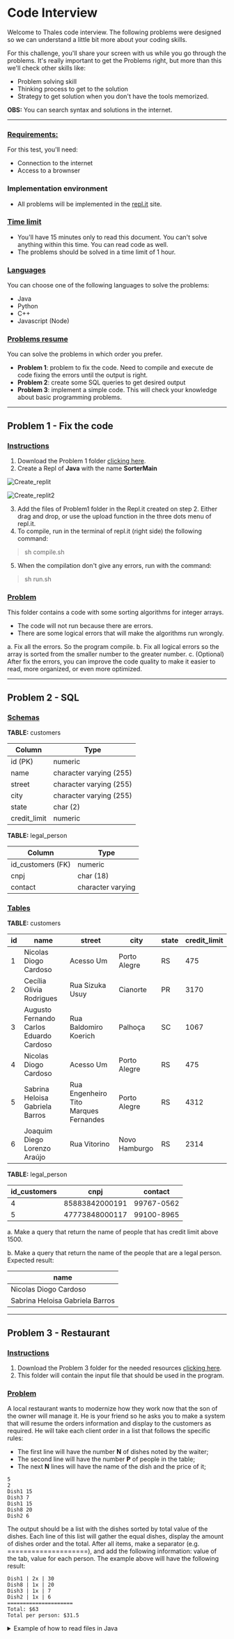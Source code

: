 # Code Interview

Welcome to Thales code interview. The following problems were designed so we can 
understand a little bit more about your coding skills.

For this challenge, you'll share your screen with us while you go through the problems. 
It's really important to get the Problems right, but more than this we'll check other 
skills like:
- Problem solving skill
- Thinking process to get to the solution
- Strategy to get solution when you don't have the tools memorized.

**OBS:** You can search syntax and solutions in the internet.

---

### **<u>Requirements:</u>**

For this test, you'll need:

- Connection to the internet
- Access to a brownser

### Implementation environment

- All problems will be implemented in the [repl.it](https://repl.it) site.

### **<u>Time limit</u>**

- You'll have 15 minutes only to read this document. You can't solve anything within this time. You can read code as well.
- The problems should be solved in a time limit of 1 hour.


### **<u>Languages</u>**

You can choose one of the following languages to solve the problems:

- Java
- Python
- C++
- Javascript (Node) 

### **<u>Problems resume</u>**

You can solve the problems in which order you prefer.

- **Problem 1**: problem to fix the code. Need to compile and execute de code fixing the errors until the output is right.
- **Problem 2**: create some SQL queries to get desired output
- **Problem 3**: implement a simple code. This will check your knowledge about basic programming problems.

---

## Problem 1 - Fix the code

### <u>Instructions</u>

1. Download the Problem 1 folder [clicking here](https://github.com/edupinhata/codeInterview/blob/main/Java/JuniorInterview/Problem1.zip).
2. Create a Repl of **Java** with the name **SorterMain**

![Create_replit](https://user-images.githubusercontent.com/6368537/191853628-4207221c-39f4-4950-afd4-ce33ce8fb15c.PNG)

![Create_replit2](https://user-images.githubusercontent.com/6368537/191852909-b05100ba-51bb-4ceb-a6af-0b2d464813fa.PNG)

3. Add the files of Problem1 folder in the Repl.it created on step 2. Either drag and drop, or use the upload function in the three dots menu of repl.it.
4. To compile, run in the terminal of repl.it (right side) the following command:
> sh compile.sh
5. When the compilation don't give any errors, run with the command:
> sh run.sh


### <u>Problem</u>

This folder contains a code with some sorting algorithms for integer arrays.

- The code will not run because there are errors.
- There are some logical errors that will make the algorithms run wrongly.

a. Fix all the errors. So the program compile.
b. Fix all logical errors so the array is sorted from the smaller number to the greater number.
c. (Optional) After fix the errors, you can improve the code quality to make it easier to read, more organized, or even more optimized.

---

## Problem 2 - SQL

### <u>Schemas</u>

**TABLE:** customers

| Column       | Type                    |
|--------------|-------------------------|
| id (PK)      | numeric                 |
| name         | character varying (255) |
| street       | character varying (255) |
| city         | character varying (255) |
| state        | char (2)                |
| credit_limit | numeric                 |

**TABLE:** legal_person

| Column            | Type              |
|-------------------|-------------------|
| id_customers (FK) | numeric           |
| cnpj              | char (18)         |
| contact           | character varying |



### <u>Tables</u>

**TABLE:** customers

| id | name                                    | street                                | city          | state | credit_limit |
|----|-----------------------------------------|---------------------------------------|---------------|-------|--------------|
| 1  | Nicolas Diogo Cardoso                   | Acesso Um                             | Porto Alegre  | RS    | 475          |
| 2  | Cecília Olivia Rodrigues                | Rua Sizuka Usuy                       | Cianorte      | PR    | 3170         |
| 3  | Augusto Fernando Carlos Eduardo Cardoso | Rua Baldomiro Koerich                 | Palhoça       | SC    | 1067         |
| 4  | Nicolas Diogo Cardoso                   | Acesso Um                             | Porto Alegre  | RS    | 475          |
| 5  | Sabrina Heloisa Gabriela Barros         | Rua Engenheiro Tito Marques Fernandes | Porto Alegre  | RS    | 4312         |
| 6  | Joaquim Diego Lorenzo Araújo            | Rua Vitorino                          | Novo Hamburgo | RS    | 2314         |


**TABLE:** legal_person

| id_customers | cnpj           | contact    |
|--------------|----------------|------------|
| 4            | 85883842000191 | 99767-0562 |
| 5            | 47773848000117 | 99100-8965 |


a. Make a query that return the name of people that has credit limit above 1500.

b. Make a query that return the name of the people that are a legal person. Expected result:

| name                            |
|---------------------------------|
| Nicolas Diogo Cardoso           |
| Sabrina Heloisa Gabriela Barros |


---

## Problem 3 - Restaurant

### <u>Instructions</u>
1. Download the Problem 3 folder for the needed resources [clicking here](https://github.com/edupinhata/codeInterview/raw/main/JuniorInterview/Problem3.zip).
2. This folder will contain the input file that should be used in the program.

### <u>Problem</u>

A local restaurant wants to modernize how they work now that the son of the owner will 
manage it. He is your friend so he asks you to make a system that will resume the 
orders information and display to the customers as required.
He will take each client order in a list that follows the specific rules:

- The first line will have the number **N** of dishes noted by the waiter;
- The second line will have the number **P** of people in the table;
- The next **N** lines will have the name of the dish and the price of it;

```vim
5
2
Dish1 15
Dish3 7
Dish1 15
Dish8 20
Dish2 6
```

The output should be a list with the dishes sorted by total value of the dishes.
Each line of this list will gather the equal dishes, display the amount of dishes 
order and the total.
After all items, make a separator (e.g. ====================), and add the following
information: value of the tab, value for each person. The example above will 
have the following result:

```vim
Dish1 | 2x | 30
Dish8 | 1x | 20
Dish3 | 1x | 7
Dish2 | 1x | 6
=====================
Total: $63
Total per person: $31.5
```
<details>
    <summary>Example of how to read files in Java</summary>

```vim
import java.util.Scanner;
import java.io.FileNotFoundException; 
import java.io.File;

class Main {
  public static void main(String[] args) {
   File f = new File("fileToRead.txt");
    try{
      Scanner s = new Scanner(f);
      System.out.println(s.nextLine());
      
    }catch(FileNotFoundException e){
      e.printStackTrace();
    }
  }
}
```
</details>
